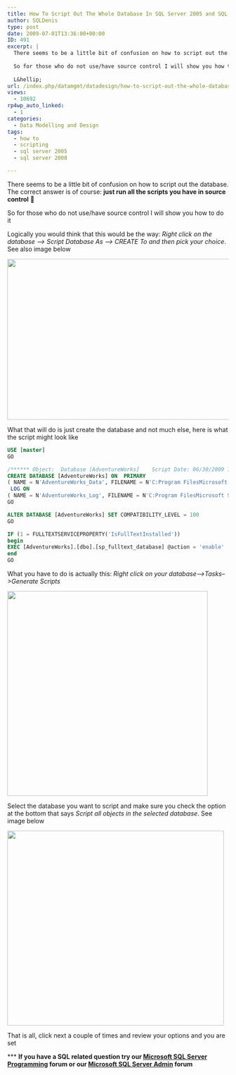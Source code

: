 ```yaml
---
title: How To Script Out The Whole Database In SQL Server 2005 and SQL Server 2008
author: SQLDenis
type: post
date: 2009-07-01T13:36:00+00:00
ID: 491
excerpt: |
  There seems to be a little bit of confusion on how to script out the database. The correct answer is of course: just run all the scripts you have in source control  :-)
  
  So for those who do not use/have source control I will show you how to do it
  
  L&hellip;
url: /index.php/datamgmt/datadesign/how-to-script-out-the-whole-database-in-2008/
views:
  - 10692
rp4wp_auto_linked:
  - 1
categories:
  - Data Modelling and Design
tags:
  - how to
  - scripting
  - sql server 2005
  - sql server 2008

---
```

There seems to be a little bit of confusion on how to script out the database. The correct answer is of course: **just run all the scripts you have in source control** 🙂

So for those who do not use/have source control I will show you how to do it

Logically you would think that this would be the way: _Right click on the database –> Script Database As –> CREATE To and then pick your choice_. See also image below



<div class="image_block">
  <a href="/wp-content/uploads/blogs/DataMgmt/Denis/ADvent/SCriptOut1.png?mtime=1357605198"><img alt="" src="/wp-content/uploads/blogs/DataMgmt/Denis/ADvent/SCriptOut1.png?mtime=1357605198" width="614" height="365" /></a>
</div>

What that will do is just create the database and not much else, here is what the script might look like

```sql
USE [master]
GO

/****** Object:  Database [AdventureWorks]    Script Date: 06/30/2009 15:04:19 ******/
CREATE DATABASE [AdventureWorks] ON  PRIMARY 
( NAME = N'AdventureWorks_Data', FILENAME = N'C:Program FilesMicrosoft SQL ServerMSSQL10.MSSQLSERVERMSSQLDATAAdventureWorks_Data.mdf' , SIZE = 174080KB , MAXSIZE = UNLIMITED, FILEGROWTH = 16384KB )
 LOG ON 
( NAME = N'AdventureWorks_Log', FILENAME = N'C:Program FilesMicrosoft SQL ServerMSSQL10.MSSQLSERVERMSSQLDATAAdventureWorks_Log.ldf' , SIZE = 2048KB , MAXSIZE = 2048GB , FILEGROWTH = 16384KB )
GO

ALTER DATABASE [AdventureWorks] SET COMPATIBILITY_LEVEL = 100
GO

IF (1 = FULLTEXTSERVICEPROPERTY('IsFullTextInstalled'))
begin
EXEC [AdventureWorks].[dbo].[sp_fulltext_database] @action = 'enable'
end
GO
```

What you have to do is actually this: _Right click on your database–>Tasks–>Generate Scripts_

<div class="image_block">
  <a href="/wp-content/uploads/blogs/DataMgmt/Denis/ADvent/SCriptOut2.png?mtime=1357605211"><img alt="" src="/wp-content/uploads/blogs/DataMgmt/Denis/ADvent/SCriptOut2.png?mtime=1357605211" width="456" height="465" /></a>
</div>

Select the database you want to script and make sure you check the option at the bottom that says _Script all objects in the selected database_. See image below

<div class="image_block">
  <a href="/wp-content/uploads/blogs/DataMgmt/Denis/ADvent/SCriptOut3.png?mtime=1357605224"><img alt="" src="/wp-content/uploads/blogs/DataMgmt/Denis/ADvent/SCriptOut3.png?mtime=1357605224" width="493" height="442" /></a>
</div>

That is all, click next a couple of times and review your options and you are set



\*** **If you have a SQL related question try our [Microsoft SQL Server Programming][1] forum or our [Microsoft SQL Server Admin][2] forum**<ins></ins>

 [1]: http://forum.lessthandot.com/viewforum.php?f=17
 [2]: http://forum.lessthandot.com/viewforum.php?f=22